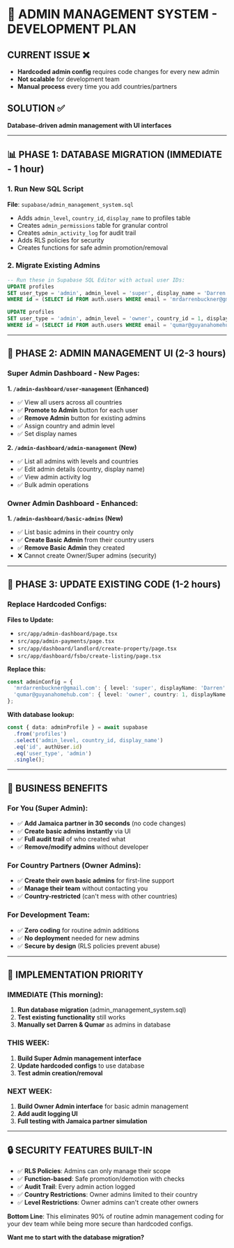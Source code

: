 # 🔧 ADMIN MANAGEMENT SYSTEM - DEVELOPMENT PLAN

## CURRENT ISSUE ❌
- **Hardcoded admin config** requires code changes for every new admin
- **Not scalable** for development team
- **Manual process** every time you add countries/partners

## SOLUTION ✅
**Database-driven admin management with UI interfaces**

---

## 📊 PHASE 1: DATABASE MIGRATION (IMMEDIATE - 1 hour)

### 1. Run New SQL Script
**File**: `supabase/admin_management_system.sql`
- Adds `admin_level`, `country_id`, `display_name` to profiles table
- Creates `admin_permissions` table for granular control
- Creates `admin_activity_log` for audit trail
- Adds RLS policies for security
- Creates functions for safe admin promotion/removal

### 2. Migrate Existing Admins
```sql
-- Run these in Supabase SQL Editor with actual user IDs:
UPDATE profiles 
SET user_type = 'admin', admin_level = 'super', display_name = 'Darren'
WHERE id = (SELECT id FROM auth.users WHERE email = 'mrdarrenbuckner@gmail.com');

UPDATE profiles 
SET user_type = 'admin', admin_level = 'owner', country_id = 1, display_name = 'Qumar'
WHERE id = (SELECT id FROM auth.users WHERE email = 'qumar@guyanahomehub.com');
```

---

## 🎯 PHASE 2: ADMIN MANAGEMENT UI (2-3 hours)

### Super Admin Dashboard - New Pages:

**1. `/admin-dashboard/user-management` (Enhanced)**
- ✅ View all users across all countries
- ✅ **Promote to Admin** button for each user
- ✅ **Remove Admin** button for existing admins
- ✅ Assign country and admin level
- ✅ Set display names

**2. `/admin-dashboard/admin-management` (New)**
- ✅ List all admins with levels and countries
- ✅ Edit admin details (country, display name)
- ✅ View admin activity log
- ✅ Bulk admin operations

### Owner Admin Dashboard - Enhanced:

**1. `/admin-dashboard/basic-admins` (New)**
- ✅ List basic admins in their country only
- ✅ **Create Basic Admin** from their country users
- ✅ **Remove Basic Admin** they created
- ❌ Cannot create Owner/Super admins (security)

---

## 🔧 PHASE 3: UPDATE EXISTING CODE (1-2 hours)

### Replace Hardcoded Configs:
**Files to Update:**
- `src/app/admin-dashboard/page.tsx`
- `src/app/admin-payments/page.tsx`
- `src/app/dashboard/landlord/create-property/page.tsx`
- `src/app/dashboard/fsbo/create-listing/page.tsx`

**Replace this:**
```typescript
const adminConfig = {
  'mrdarrenbuckner@gmail.com': { level: 'super', displayName: 'Darren' },
  'qumar@guyanahomehub.com': { level: 'owner', country: 1, displayName: 'Qumar' }
};
```

**With database lookup:**
```typescript
const { data: adminProfile } = await supabase
  .from('profiles')
  .select('admin_level, country_id, display_name')
  .eq('id', authUser.id)
  .eq('user_type', 'admin')
  .single();
```

---

## 🎯 BUSINESS BENEFITS

### For You (Super Admin):
- ✅ **Add Jamaica partner in 30 seconds** (no code changes)
- ✅ **Create basic admins instantly** via UI
- ✅ **Full audit trail** of who created what
- ✅ **Remove/modify admins** without developer

### For Country Partners (Owner Admins):
- ✅ **Create their own basic admins** for first-line support
- ✅ **Manage their team** without contacting you
- ✅ **Country-restricted** (can't mess with other countries)

### For Development Team:
- ✅ **Zero coding** for routine admin additions
- ✅ **No deployment** needed for new admins
- ✅ **Secure by design** (RLS policies prevent abuse)

---

## 🚀 IMPLEMENTATION PRIORITY

### IMMEDIATE (This morning):
1. **Run database migration** (admin_management_system.sql)
2. **Test existing functionality** still works
3. **Manually set Darren & Qumar** as admins in database

### THIS WEEK:
1. **Build Super Admin management interface**
2. **Update hardcoded configs** to use database
3. **Test admin creation/removal**

### NEXT WEEK:
1. **Build Owner Admin interface** for basic admin management
2. **Add audit logging UI**
3. **Full testing with Jamaica partner simulation**

---

## 🔒 SECURITY FEATURES BUILT-IN

- ✅ **RLS Policies**: Admins can only manage their scope
- ✅ **Function-based**: Safe promotion/demotion with checks
- ✅ **Audit Trail**: Every admin action logged
- ✅ **Country Restrictions**: Owner admins limited to their country
- ✅ **Level Restrictions**: Owner admins can't create other owners

**Bottom Line**: This eliminates 90% of routine admin management coding for your dev team while being more secure than hardcoded configs.

**Want me to start with the database migration?**